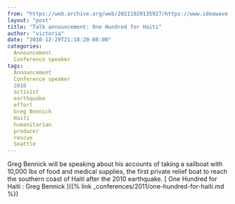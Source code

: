 ```yaml
---
from: "https://web.archive.org/web/20211020135927/https://www.ideawave.ca/talk-announcement-one-hundred-for-haiti/"
layout: "post"
title: "Talk announcement: One Hundred for Haiti"
author: "victoria"
date: "2010-12-29T21:18:20-08:00"
categories:
  Announcement
  Conference speaker
tags: 
  Announcement
  Conference speaker
  2010
  activist
  earthquake
  effort
  Greg Bennick
  Haiti
  humanitarian
  producer
  rescue
  Seattle
---
```


Greg Bennick will be speaking about his accounts of taking a sailboat with 10,000 lbs of food and medical supplies, the first private relief boat to reach the southern coast of Haiti after the 2010 earthquake. [ One Hundred for Haiti : Greg Bennick ]({% link _conferences/2011/one-hundred-for-haiti.md %})
